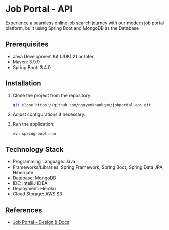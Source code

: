 # Job Portal - API

Experience a seamless online job search journey with our modern job portal platform, built using Spring Boot and MongoDB as the Database

## Prerequisites

- Java Development Kit (JDK) 21 or later
- Maven: 3.9.9
- Spring Boot: 3.4.0

## Installation

1. Clone the project from the repository:

    ```sh
    git clone https://github.com/nguyenkhanhquy/jobportal-api.git
    ```

2. Adjust configurations if necessary.

3. Run the application:

    ```sh
    mvn spring-boot:run
    ```

## Technology Stack

- Programming Language: Java
- Frameworks/Libraries: Spring Framework, Spring Boot, Spring Data JPA, Hibernate
- Database: MongoDB
- IDE: IntelliJ IDEA
- Deployment: Heroku
- Cloud Storage: AWS S3

## References

- [Job Portal - Design & Docs](https://github.com/nguyenkhanhquy/jobportal-design-docs)
